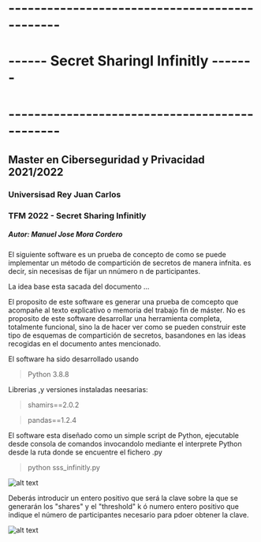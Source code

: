 #                                     ----------------------------------------------
#                                     ------     Secret SharingI Infinitly   -------
#                                     ----------------------------------------------

## Master en Ciberseguridad y Privacidad 2021/2022
### Universisad Rey Juan Carlos

### TFM 2022 - Secret Sharing Infinitly
##### Autor: Manuel Jose Mora Cordero


El siguiente software es un prueba de concepto de como se puede implementar un método de compartición de secretos de manera infnita. es decir, sin necesisas de fijar un nnúmero n de participantes.

La idea base esta sacada del documento ...

El proposito de este software es generar una prueba de comcepto que acompañe al texto explicativo o memoria del trabajo fin de máster. 
No es proposito de este software desarrollar una herramienta completa, totalmente funcional, sino la de hacer ver como se pueden construir este tipo de esquemas de compartición de secretos, basandones en las ideas recogidas en el documento antes mencionado.

El software ha sido desarrollado usando 

> Python 3.8.8 

Librerias ,y versiones instaladas neesarias:

> shamirs==2.0.2

> pandas==1.2.4

El software esta diseñado como un simple script de Python, ejecutable desde consola de comandos invocandolo mediante el interprete Python desde la ruta donde se encuentre el fichero .py

> python sss_infinitly.py

![alt text]()


Deberás introducir un entero positivo que será la clave sobre la que se generarán los "shares" y el "threshold" k ó numero entero positivo que indique el número de participantes necesario para pdoer obtener la clave.

![alt text]()






